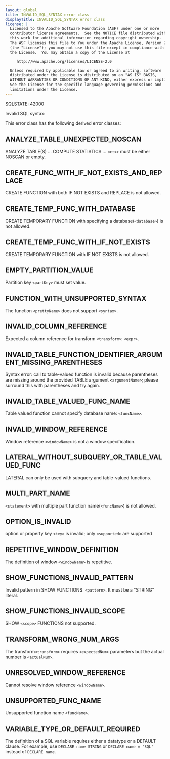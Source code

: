 ```yaml
---
layout: global
title: INVALID_SQL_SYNTAX error class
displayTitle: INVALID_SQL_SYNTAX error class
license: |
  Licensed to the Apache Software Foundation (ASF) under one or more
  contributor license agreements.  See the NOTICE file distributed with
  this work for additional information regarding copyright ownership.
  The ASF licenses this file to You under the Apache License, Version 2.0
  (the "License"); you may not use this file except in compliance with
  the License.  You may obtain a copy of the License at

     http://www.apache.org/licenses/LICENSE-2.0

  Unless required by applicable law or agreed to in writing, software
  distributed under the License is distributed on an "AS IS" BASIS,
  WITHOUT WARRANTIES OR CONDITIONS OF ANY KIND, either express or implied.
  See the License for the specific language governing permissions and
  limitations under the License.
---
```


[SQLSTATE: 42000](sql-error-conditions-sqlstates.html#class-42-syntax-error-or-access-rule-violation)

Invalid SQL syntax:

This error class has the following derived error classes:

## ANALYZE_TABLE_UNEXPECTED_NOSCAN

ANALYZE TABLE(S) ... COMPUTE STATISTICS ... `<ctx>` must be either NOSCAN or empty.

## CREATE_FUNC_WITH_IF_NOT_EXISTS_AND_REPLACE

CREATE FUNCTION with both IF NOT EXISTS and REPLACE is not allowed.

## CREATE_TEMP_FUNC_WITH_DATABASE

CREATE TEMPORARY FUNCTION with specifying a database(`<database>`) is not allowed.

## CREATE_TEMP_FUNC_WITH_IF_NOT_EXISTS

CREATE TEMPORARY FUNCTION with IF NOT EXISTS is not allowed.

## EMPTY_PARTITION_VALUE

Partition key `<partKey>` must set value.

## FUNCTION_WITH_UNSUPPORTED_SYNTAX

The function `<prettyName>` does not support `<syntax>`.

## INVALID_COLUMN_REFERENCE

Expected a column reference for transform `<transform>`: `<expr>`.

## INVALID_TABLE_FUNCTION_IDENTIFIER_ARGUMENT_MISSING_PARENTHESES

Syntax error: call to table-valued function is invalid because parentheses are missing around the provided TABLE argument `<argumentName>`; please surround this with parentheses and try again.

## INVALID_TABLE_VALUED_FUNC_NAME

Table valued function cannot specify database name: `<funcName>`.

## INVALID_WINDOW_REFERENCE

Window reference `<windowName>` is not a window specification.

## LATERAL_WITHOUT_SUBQUERY_OR_TABLE_VALUED_FUNC

LATERAL can only be used with subquery and table-valued functions.

## MULTI_PART_NAME

`<statement>` with multiple part function name(`<funcName>`) is not allowed.

## OPTION_IS_INVALID

option or property key `<key>` is invalid; only `<supported>` are supported

## REPETITIVE_WINDOW_DEFINITION

The definition of window `<windowName>` is repetitive.

## SHOW_FUNCTIONS_INVALID_PATTERN

Invalid pattern in SHOW FUNCTIONS: `<pattern>`. It must be a "STRING" literal.

## SHOW_FUNCTIONS_INVALID_SCOPE

SHOW `<scope>` FUNCTIONS not supported.

## TRANSFORM_WRONG_NUM_ARGS

The transform`<transform>` requires `<expectedNum>` parameters but the actual number is `<actualNum>`.

## UNRESOLVED_WINDOW_REFERENCE

Cannot resolve window reference `<windowName>`.

## UNSUPPORTED_FUNC_NAME

Unsupported function name `<funcName>`.

## VARIABLE_TYPE_OR_DEFAULT_REQUIRED

The definition of a SQL variable requires either a datatype or a DEFAULT clause.
For example, use `DECLARE name STRING` or `DECLARE name = 'SQL'` instead of `DECLARE name`.


